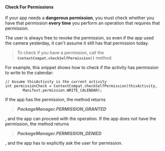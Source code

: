 #### Check For Permissions

If your app needs a **dangerous permission**, you must check whether you have that permission **every time** you perform an operation that requires that permission. 

The user is always free to revoke the permission, so even if the app used the camera yesterday, it can't assume it still has that permission today.

> To check if you have a permission, call the **`ContextCompat.checkSelfPermission()`** method.

 
For example, this snippet shows how to check if the activity has permission to write to the calendar:

```
// Assume thisActivity is the current activity
int permissionCheck = ContextCompat.checkSelfPermission(thisActivity,
        Manifest.permission.WRITE_CALENDAR);
```

If the app has the permission, the method returns 

> **_PackageManager.PERMISSION_GRANTED_**

, and the app can proceed with the operation. If the app does not have the permission, the method returns 

> **_PackageManager.PERMISSION_DENIED_**

, and the app has to explicitly ask the user for permission.

